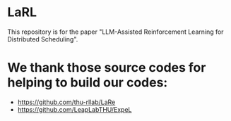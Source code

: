 # LaRL
This repository is for the paper "LLM-Assisted Reinforcement Learning for Distributed Scheduling".

# We thank those source codes for helping to build our codes:
- https://github.com/thu-rllab/LaRe
- https://github.com/LeapLabTHU/ExpeL
